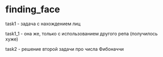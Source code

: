 # finding_face

task1 - задача с нахождением лиц

task1_1 - она же, только с использованием другого репа (получилось хуже)

task2 - решение второй задачи про числа Фибоначчи
